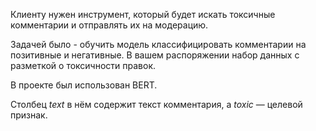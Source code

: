 Клиенту нужен инструмент, который будет искать токсичные комментарии и отправлять их на модерацию.

Задачей было - обучить модель классифицировать комментарии на позитивные и негативные. В вашем распоряжении набор данных с разметкой о токсичности правок. 

В проекте был использован BERT.

Столбец *text* в нём содержит текст комментария, а *toxic* — целевой признак.
